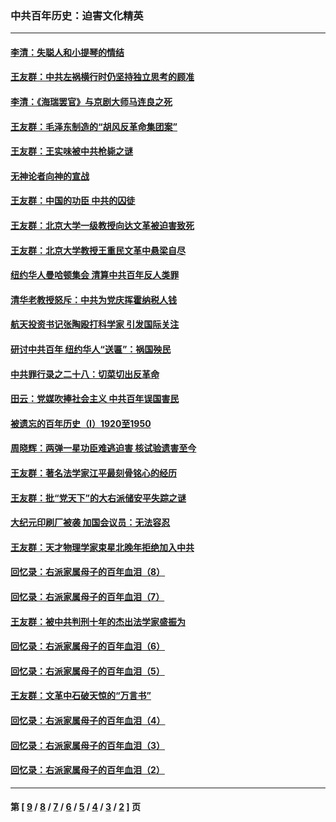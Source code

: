 ### 中共百年历史：迫害文化精英
---
#### [李清：失聪人和小提琴的情结](../../pages/nf1176111/n13459280.md?02030430) 
#### [王友群：中共左祸横行时仍坚持独立思考的顾准](../../pages/nf1176111/n13444722.md?02030430) 
#### [李清：《海瑞罢官》与京剧大师马连良之死](../../pages/nf1176111/n13412316.md?02030430) 
#### [王友群：毛泽东制造的“胡风反革命集团案”](../../pages/nf1176111/n13324909.md?02030430) 
#### [王友群：王实味被中共枪毙之谜](../../pages/nf1176111/n13307502.md?02030430) 
#### [无神论者向神的宣战](../../pages/nf1176111/n13281535.md?02030430) 
#### [王友群：中国的功臣 中共的囚徒](../../pages/nf1176111/n13291790.md?02030430) 
#### [王友群：北京大学一级教授向达文革被迫害致死](../../pages/nf1176111/n13150966.md?02030430) 
#### [王友群：北京大学教授王重民文革中悬梁自尽](../../pages/nf1176111/n13084645.md?02030430) 
#### [纽约华人曼哈顿集会 清算中共百年反人类罪](../../pages/nf1176111/n13084157.md?02030430) 
#### [清华老教授怒斥：中共为党庆挥霍纳税人钱](../../pages/nf1176111/n13071430.md?02030430) 
#### [航天投资书记张陶殴打科学家 引发国际关注](../../pages/nf1176111/n13069132.md?02030430) 
#### [研讨中共百年 纽约华人“送匾”：祸国殃民](../../pages/nf1176111/n13057367.md?02030430) 
#### [中共罪行录之二十八：切菜切出反革命](../../pages/nf1176111/n13030600.md?02030430) 
#### [田云：党媒吹捧社会主义 中共百年误国害民](../../pages/nf1176111/n13006682.md?02030430) 
#### [被遗忘的百年历史（I）1920至1950](../../pages/nf1176111/n12986411.md?02030430) 
#### [周晓辉：两弹一星功臣难逃迫害 核试验遗害至今](../../pages/nf1176111/n12974997.md?02030430) 
#### [王友群：著名法学家江平最刻骨铭心的经历](../../pages/nf1176111/n12970787.md?02030430) 
#### [王友群：批“党天下”的大右派储安平失踪之谜](../../pages/nf1176111/n12954229.md?02030430) 
#### [大纪元印刷厂被袭 加国会议员：无法容忍](../../pages/nf1176111/n12883028.md?02030430) 
#### [王友群：天才物理学家束星北晚年拒绝加入中共](../../pages/nf1176111/n12792913.md?02030430) 
#### [回忆录：右派家属母子的百年血泪（8）](../../pages/nf1176111/n12706196.md?02030430) 
#### [回忆录：右派家属母子的百年血泪（7）](../../pages/nf1176111/n12706191.md?02030430) 
#### [王友群：被中共判刑十年的杰出法学家盛振为](../../pages/nf1176111/n12706141.md?02030430) 
#### [回忆录：右派家属母子的百年血泪（6）](../../pages/nf1176111/n12698863.md?02030430) 
#### [回忆录：右派家属母子的百年血泪（5）](../../pages/nf1176111/n12692515.md?02030430) 
#### [王友群：文革中石破天惊的“万言书”](../../pages/nf1176111/n12690994.md?02030430) 
#### [回忆录：右派家属母子的百年血泪（4）](../../pages/nf1176111/n12686410.md?02030430) 
#### [回忆录：右派家属母子的百年血泪（3）](../../pages/nf1176111/n12683820.md?02030430) 
#### [回忆录：右派家属母子的百年血泪（2）](../../pages/nf1176111/n12679738.md?02030430) 

---
#### 第 [ [9](./9.md?02030430) / [8](./8.md?02030430) / [7](./7.md?02030430) / [6](./6.md?02030430) / [5](./5.md?02030430) / [4](./4.md?02030430) / [3](./3.md?02030430) / [2](./2.md?02030430) ] 页
